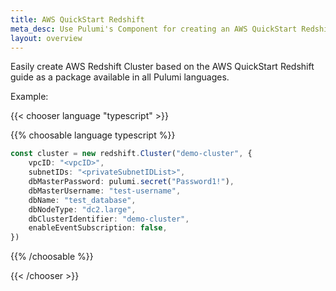 ```yaml
---
title: AWS QuickStart Redshift
meta_desc: Use Pulumi's Component for creating an AWS QuickStart Redshift Cluster using infrastructure as code.
layout: overview
---
```


Easily create AWS Redshift Cluster based on the AWS QuickStart Redshift guide as a package available in all Pulumi languages.

Example:

{{< chooser language "typescript" >}}

{{% choosable language typescript %}}

```typescript
const cluster = new redshift.Cluster("demo-cluster", {
    vpcID: "<vpcID>",
    subnetIDs: "<privateSubnetIDList>",
    dbMasterPassword: pulumi.secret("Password1!"),
    dbMasterUsername: "test-username",
    dbName: "test_database",
    dbNodeType: "dc2.large",
    dbClusterIdentifier: "demo-cluster",
    enableEventSubscription: false,
})
```

{{% /choosable %}}

{{< /chooser >}}
